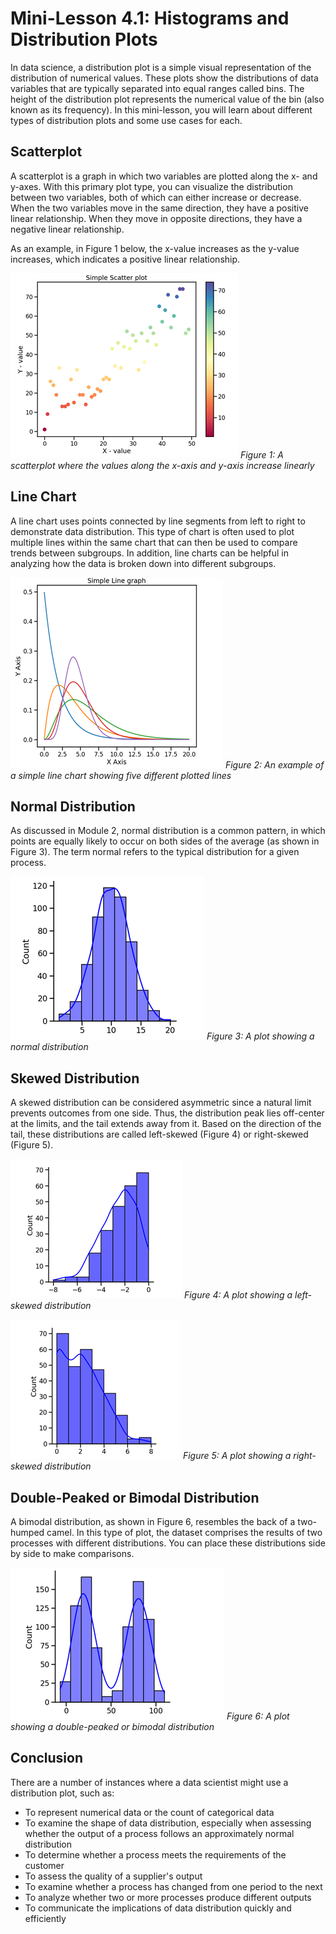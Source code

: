 # Mini-Lesson 4.1: Histograms and Distribution Plots

In data science, a distribution plot is a simple visual representation of the distribution of numerical values. These plots show the distributions of data variables that are typically separated into equal ranges called bins. The height of the distribution plot represents the numerical value of the bin (also known as its frequency). In this mini-lesson, you will learn about different types of distribution plots and some use cases for each.

## Scatterplot

A scatterplot is a graph in which two variables are plotted along the x- and y-axes. With this primary plot type, you can visualize the distribution between two variables, both of which can either increase or decrease. When the two variables move in the same direction, they have a positive linear relationship. When they move in opposite directions, they have a negative linear relationship.

As an example, in Figure 1 below, the x-value increases as the y-value increases, which indicates a positive linear relationship.

![A scatterplot where the values along the x-axis and y-axis increase linearly](images/4.1.png)
*Figure 1: A scatterplot where the values along the x-axis and y-axis increase linearly*

## Line Chart

A line chart uses points connected by line segments from left to right to demonstrate data distribution. This type of chart is often used to plot multiple lines within the same chart that can then be used to compare trends between subgroups. In addition, line charts can be helpful in analyzing how the data is broken down into different subgroups.

![An example of a simple line chart](images/4.2.png)
*Figure 2: An example of a simple line chart showing five different plotted lines*

## Normal Distribution

As discussed in Module 2, normal distribution is a common pattern, in which points are equally likely to occur on both sides of the average (as shown in Figure 3). The term normal refers to the typical distribution for a given process.

![A plot showing a normal distribution](images/4.3.png)
*Figure 3: A plot showing a normal distribution*

## Skewed Distribution

A skewed distribution can be considered asymmetric since a natural limit prevents outcomes from one side. Thus, the distribution peak lies off-center at the limits, and the tail extends away from it. Based on the direction of the tail, these distributions are called left-skewed (Figure 4) or right-skewed (Figure 5).

![A plot showing a left-skewed distribution](images/4.4.png)
*Figure 4: A plot showing a left-skewed distribution*

![A plot showing a right-skewed distribution](images/4.5.png)
*Figure 5: A plot showing a right-skewed distribution*

## Double-Peaked or Bimodal Distribution

A bimodal distribution, as shown in Figure 6, resembles the back of a two-humped camel. In this type of plot, the dataset comprises the results of two processes with different distributions. You can place these distributions side by side to make comparisons.

![A plot showing a double-peaked distribution](images/4.6.png)
*Figure 6: A plot showing a double-peaked or bimodal distribution*

## Conclusion

There are a number of instances where a data scientist might use a distribution plot, such as:

- To represent numerical data or the count of categorical data
- To examine the shape of data distribution, especially when assessing whether the output of a process follows an approximately normal distribution
- To determine whether a process meets the requirements of the customer
- To assess the quality of a supplier's output
- To examine whether a process has changed from one period to the next
- To analyze whether two or more processes produce different outputs
- To communicate the implications of data distribution quickly and efficiently